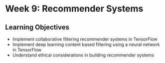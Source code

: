 # Week 9: Recommender Systems

## Learning Objectives

* Implement collaborative filtering recommender systems in TensorFlow
* Implement deep learning content based filtering using a neural network in TensorFlow
* Understand ethical considerations in building recommender systems
